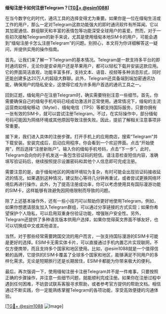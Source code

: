 **缅甸注册卡如何注册Telegram？[[TG💪+ @esim1088](https://t.me/s/esim1088)]**

在当今数字化的时代，通讯工具的选择变得尤为重要。如果你是一位在缅甸生活或工作的用户，那么一定对Telegram这款功能强大的即时通讯软件有所耳闻。它以其加密通信、群组聊天和丰富的表情包等功能深受全球用户的喜爱。然而，对于一些初次接触Telegram的新手来说，尤其是使用缅甸本地SIM卡的用户，可能会遇到“缅甸注册卡怎么注册Telegram”的问题。别担心，本文将为你详细解答这一疑问，并提供实用的操作指南。

首先，让我们来了解一下Telegram的基本情况。Telegram是一款支持多平台的即时通讯软件，无论你是安卓用户还是苹果用户，都可以轻松下载并安装这款应用。它的界面简洁直观，功能丰富多样，支持文本、语音、视频等多种消息形式，同时还能创建多达20万人的超级大群聊。此外，Telegram还具备端到端加密通讯功能，确保用户的隐私安全，这使得它成为许多用户首选的通讯工具之一。

回到正题，缅甸用户在注册Telegram时，确实需要特别注意一些细节。首先，你需要确保自己的缅甸手机号码已经成功激活并正常使用。通常情况下，缅甸的主流运营商如缅甸移动（Mytel）、缅甸电信（TPS）等都支持国际服务，只要你拥有一张有效的SIM卡，就可以尝试注册Telegram。不过，在实际操作中，部分缅甸号码可能因为网络环境或其他原因导致注册失败。因此，提前了解相关注意事项非常重要。

接下来，我们进入具体的注册步骤。打开手机上的应用商店，搜索“Telegram”并下载安装。安装完成后，启动应用程序，你会看到一个欢迎界面。点击“开始使用”，然后选择“注册新账户”。输入你的缅甸手机号码，点击“下一步”。此时，Telegram会向你的手机发送一条包含验证码的短信。请注意检查短信内容，准确填写验证码后，继续按照提示设置密码和其他个人信息即可完成注册。

需要注意的是，由于缅甸地区的网络环境较为复杂，有时可能会出现验证码接收延迟的情况。如果遇到这种情况，建议耐心等待几分钟再重试，或者尝试更换网络环境后再进行操作。此外，为了提高注册成功率，你可以考虑使用具有国际漫游功能的SIM卡，这样能够有效避免因网络限制而导致的问题。

除了上述基本操作外，还有一些小技巧可以帮助你更好地使用Telegram。例如，如果你想邀请朋友加入Telegram群组，可以通过分享链接的方式实现；如果你希望保护个人隐私，可以启用双重身份验证功能，增强账户安全性。另外，Telegram还提供了多种语言版本供用户选择，如果你觉得英文界面不够友好，也可以切换成中文或其他语言。

当然，对于那些经常需要跨国交流的用户而言，一张支持国际漫游的ESIM卡可能是更好的选择。ESIM卡无需实体卡片，可以直接通过手机内置芯片实现联网，不仅方便携带，而且支持多个国家和地区使用。比如，@esim1088就是一个值得信赖的品牌，它提供的ESIM卡覆盖了全球多个国家和地区，能够满足不同用户的多样化需求。无论是短期旅行还是长期居住，ESIM卡都能为你带来极大的便利。

最后，再次强调一下，使用缅甸注册卡注册Telegram并不是一件难事，只要按照正确的步骤操作，并注意一些细节问题，就能顺利完成注册。如果你在注册过程中遇到任何困难，不妨尝试联系客服寻求帮助，或者参考官方提供的帮助文档。相信通过不断实践，你一定能熟练掌握Telegram的各项功能，享受高效便捷的沟通体验。

[[TG💪+ @esim1088](https://t.me/s/esim1088) ![Image](https://i.postimg.cc/4NQfJmqS/Snipaste-2025-05-13-00-14-12.png)]